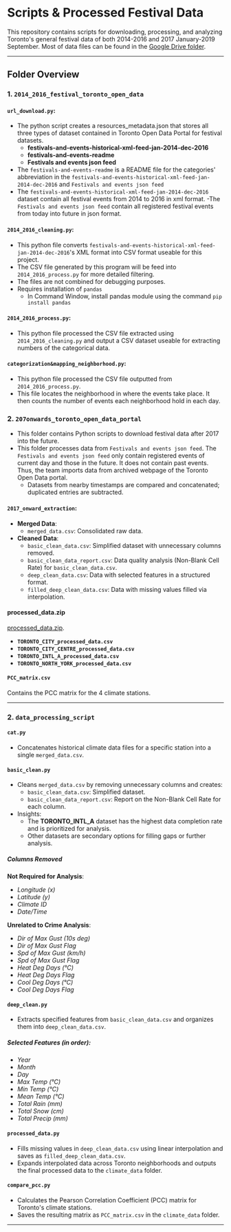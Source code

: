 # Scripts & Processed Festival Data

This repository contains scripts for downloading, processing, and analyzing Toronto's general festival data of both 2014-2016 and 2017 January-2019 September. Most of data files can be found in the [Google Drive folder](https://drive.google.com/drive/folders/1esWev9RbiMcrsVrJNU8vd6m4UDqvDcze).

---

## Folder Overview

### **1. `2014_2016_festival_toronto_open_data`**

#### **`url_download.py`**:
- The python script creates a resources_metadata.json that stores all three types of dataset contained in Toronto Open Data Portal for festival datasets. 
  - **festivals-and-events-historical-xml-feed-jan-2014-dec-2016**
  - **festivals-and-events-readme**
  - **Festivals and events json feed**
- The `festivals-and-events-readme` is a README file for the categories' abbreviation in the `festivals-and-events-historical-xml-feed-jan-2014-dec-2016` and `Festivals and events json feed`
- The `festivals-and-events-historical-xml-feed-jan-2014-dec-2016` dataset contain all festival events from 2014 to 2016 in xml format.
-The `Festivals and events json feed` contain all registered festival events from today into future in json format. 

#### **`2014_2016_cleaning.py`**:
- This python file converts `festivals-and-events-historical-xml-feed-jan-2014-dec-2016`'s XML format into CSV format useable for this project.
- The CSV file generated by this program will be feed into `2014_2016_process.py` for more detailed filtering. 
- The files are not combined for debugging purposes. 
- Requires installation of `pandas`
  - In Command Window, install pandas module using the command `pip install pandas`

#### **`2014_2016_process.py`**:
- This python file processed the CSV file extracted using `2014_2016_cleaning.py` and output a CSV dataset useable for extracting numbers of the categorical data. 

#### **`categorization&mapping_neighborhood.py`**:
- This python file processed the CSV file outputted from `2014_2016_process.py`. 
- This file locates the neighborhood in where the events take place. It then counts the number of events each neighborhood hold in each day. 

### **2. `207onwards_toronto_open_data_portal`**
- This folder contains Python scripts to download festival data after 2017 into the future.
- This folder processes data from `Festivals and events json feed`. The `Festivals and events json feed` only contain registered events of current day and those in the future. It does not contain past events. Thus, the team imports data from archived webpage of the Toronto Open Data portal. 
  - Datasets from nearby timestamps are compared and concatenated; duplicated entries are subtracted. 

#### **`2017_onward_extraction`**:


- **Merged Data**:
  - `merged_data.csv`: Consolidated raw data.
- **Cleaned Data**:
  - `basic_clean_data.csv`: Simplified dataset with unnecessary columns removed.
  - `basic_clean_data_report.csv`: Data quality analysis (Non-Blank Cell Rate) for `basic_clean_data.csv`.
  - `deep_clean_data.csv`: Data with selected features in a structured format.
  - `filled_deep_clean_data.csv`: Data with missing values filled via interpolation.

#### **processed_data.zip**
[processed_data.zip](https://drive.google.com/file/d/1iDcF_ue2426kqFgCm7rr8Y8puqZFQ7q0/view?usp=drive_link).
- **`TORONTO_CITY_processed_data.csv`**
- **`TORONTO_CITY_CENTRE_processed_data.csv`**
- **`TORONTO_INTL_A_processed_data.csv`**
- **`TORONTO_NORTH_YORK_processed_data.csv`**

#### **`PCC_matrix.csv`**
Contains the PCC matrix for the 4 climate stations.

---

### **2. `data_processing_script`**

#### **`cat.py`**
- Concatenates historical climate data files for a specific station into a single `merged_data.csv`.

#### **`basic_clean.py`**
- Cleans `merged_data.csv` by removing unnecessary columns and creates:
  - `basic_clean_data.csv`: Simplified dataset.
  - `basic_clean_data_report.csv`: Report on the Non-Blank Cell Rate for each column.
- Insights:
  - The **TORONTO_INTL_A** dataset has the highest data completion rate and is prioritized for analysis.
  - Other datasets are secondary options for filling gaps or further analysis.

##### **Columns Removed**
**Not Required for Analysis**:
- *Longitude (x)*
- *Latitude (y)*
- *Climate ID*
- *Date/Time*

**Unrelated to Crime Analysis**:
- *Dir of Max Gust (10s deg)*
- *Dir of Max Gust Flag*
- *Spd of Max Gust (km/h)*
- *Spd of Max Gust Flag*
- *Heat Deg Days (°C)*
- *Heat Deg Days Flag*
- *Cool Deg Days (°C)*
- *Cool Deg Days Flag*

#### **`deep_clean.py`**
- Extracts specified features from `basic_clean_data.csv` and organizes them into `deep_clean_data.csv`.

##### **Selected Features (in order):**
- *Year*
- *Month*
- *Day*
- *Max Temp (°C)*
- *Min Temp (°C)*
- *Mean Temp (°C)*
- *Total Rain (mm)*
- *Total Snow (cm)*
- *Total Precip (mm)*

#### **`processed_data.py`**
- Fills missing values in `deep_clean_data.csv` using linear interpolation and saves as `filled_deep_clean_data.csv`.
- Expands interpolated data across Toronto neighborhoods and outputs the final processed data to the `climate_data` folder.

#### **`compare_pcc.py`**
- Calculates the Pearson Correlation Coefficient (PCC) matrix for Toronto's climate stations.
- Saves the resulting matrix as `PCC_matrix.csv` in the `climate_data` folder.

---
